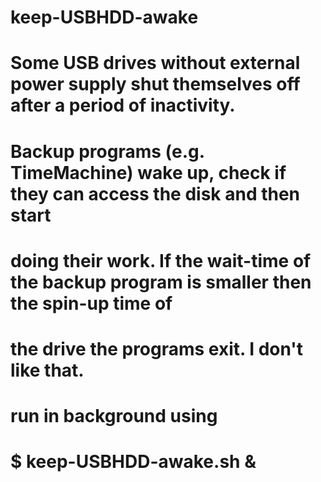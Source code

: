 # keep-USBHDD-awake
#
# Some USB drives without external power supply shut themselves off after a period of inactivity.
# Backup programs (e.g. TimeMachine) wake up, check if they can access the disk and then start
# doing their work. If the wait-time of the backup program is smaller then the spin-up time of
# the drive the programs exit. I don't like that.
#
#  run in background using 
#    $ keep-USBHDD-awake.sh <volume-name> &

